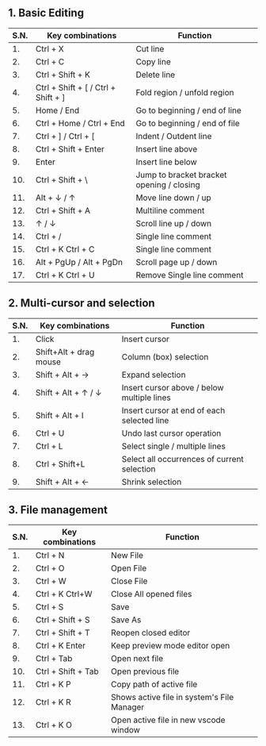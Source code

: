
## 1. Basic Editing 

| S.N. |Key combinations   |  Function    |
| -----|-----| ------------ | 
|1.| Ctrl + X | Cut line |
|2.|Ctrl + C| Copy line|
|3.|Ctrl + Shift + K| Delete line|
|4.|Ctrl + Shift + [ / Ctrl + Shift + ]| Fold region / unfold region|
|5.|Home / End| Go to beginning / end of line|
|6.|Ctrl + Home / Ctrl + End|Go to beginning / end of file|
|7.|Ctrl + ] / Ctrl + [ |Indent / Outdent line|
|8.|Ctrl + Shift + Enter|Insert line above|
|9.|Enter|Insert line below|
|10.|Ctrl + Shift + \ | Jump to bracket bracket opening / closing |
|11.|Alt + ↓ / ↑| Move line down / up|
|12.|Ctrl + Shift + A| Multiline comment|
|13.| ↑ / ↓| Scroll line up / down|
|14.|Ctrl + /| Single line comment|
|15.|Ctrl + K Ctrl + C| Single line comment|
|16.|Alt + PgUp / Alt + PgDn| Scroll page up / down|
|17.|Ctrl + K Ctrl + U |Remove Single line comment|

## 2. Multi-cursor and selection
| S.N. |Key combinations   |  Function    |
| -----|-----| ------------ | 
|1.|Click| Insert cursor|
|2.|Shift+Alt + drag mouse| Column (box) selection|
|3.|Shift + Alt + →| Expand selection|
|4.|Shift + Alt + ↑ / ↓ |Insert cursor above / below multiple lines |
|5.|Shift + Alt + I| Insert cursor at end of each selected line|
|6.|Ctrl + U| Undo last cursor operation|
|7.|Ctrl + L| Select single / multiple lines|
|8.|Ctrl + Shift+L| Select all occurrences of current selection|
|9.|Shift + Alt + ←| Shrink selection|

## 3. File management 
| S.N. |Key combinations   |  Function    |
| -----|-----| ------------ | 
|1.|Ctrl + N| New File|
|2.|Ctrl + O| Open File|
|3.|Ctrl + W| Close File|
|4.|Ctrl + K Ctrl+W| Close All opened files|
|5.|Ctrl + S |Save|
|6.|Ctrl + Shift + S| Save As|
|7.|Ctrl + Shift + T |Reopen closed editor|
|8.|Ctrl + K Enter| Keep preview mode editor open|
|9.|Ctrl + Tab |Open next file | 
|10.|Ctrl + Shift + Tab| Open previous file|
|11.|Ctrl + K  P |Copy path of active file|
|12.|Ctrl + K  R| Shows active file in system's File Manager|
|13.|Ctrl + K  O |Open active file in new vscode window|

